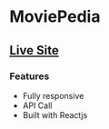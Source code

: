 # MoviePedia



## [Live Site](https://mvipedia.netlify.app/)


### Features
* Fully responsive
* API Call
* Built with Reactjs
